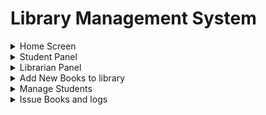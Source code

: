 # Library Management System

<details><summary>Home Screen</summary>

  ![](screencapture-library-local-sign-in-1450375374680.png?raw=true )
</details>

<details><summary>Student Panel</summary>

  ![](screencapture-library-local-book-1450375417998.png?raw=true )
  ![](screencapture-library-local-student-registration-1450375390857.png?raw=true )
</details>

<details><summary>Librarian Panel</summary>

  ![](screencapture-library-local-1450375427449.png?raw=true )
  ![](screencapture-library-local-1450375550068.png?raw=true )
  ![](screencapture-library-local-1450375572059.png?raw=true )
</details>

<details><summary>Add New Books to library</summary>

  ![](screencapture-library-local-add-books-1450375474305.png?raw=true )
</details>

<details><summary>Manage Students</summary>

  ![](screencapture-library-local-students-for-approval-1450375439861.png?raw=true )
  ![](screencapture-library-local-registered-students-1450375458648.png?raw=true )
</details>

<details><summary>Issue Books and logs</summary>

  ![](screencapture-library-local-issue-return-1450375480498.png?raw=true )
  ![](screencapture-library-local-currently-issued-1450375536118.png?raw=true )
</details>
